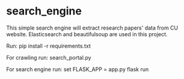 # search_engine
This simple search engine will extract research papers' data from CU website. Elasticsearch and beautifulsoup are used in this project.

Run:
  pip install -r requirements.txt
	
For crawling run:
  search_portal.py
	
For search engine run:
  set FLASK_APP = app.py 
  flask run
